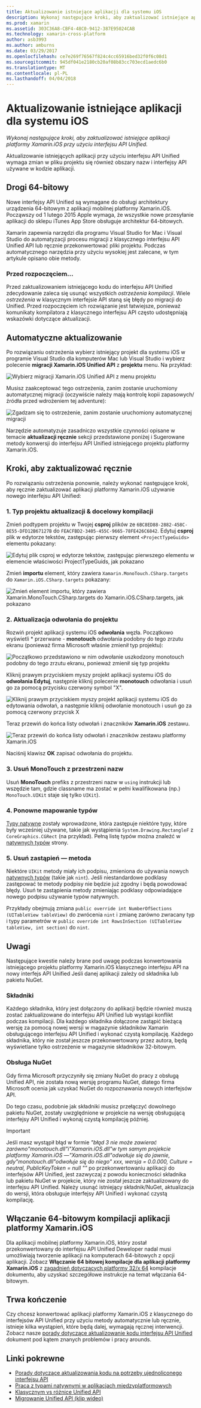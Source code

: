```yaml
---
title: Aktualizowanie istniejące aplikacji dla systemu iOS
description: Wykonaj następujące kroki, aby zaktualizować istniejące aplikacji platformy Xamarin.iOS przy użyciu interfejsu API Unified.
ms.prod: xamarin
ms.assetid: 303C36A8-CBF4-48C0-9412-387E95024CAB
ms.technology: xamarin-cross-platform
author: asb3993
ms.author: amburns
ms.date: 03/29/2017
ms.openlocfilehash: ce7e269f76567f824c4cc65916bed32f0f6c08d1
ms.sourcegitcommit: 945df041e2180cb20af08b83cc703ecd1aedc6b0
ms.translationtype: MT
ms.contentlocale: pl-PL
ms.lasthandoff: 04/04/2018
---
```

# <a name="updating-existing-ios-apps"></a>Aktualizowanie istniejące aplikacji dla systemu iOS

_Wykonaj następujące kroki, aby zaktualizować istniejące aplikacji platformy Xamarin.iOS przy użyciu interfejsu API Unified._

Aktualizowanie istniejących aplikacji przy użyciu interfejsu API Unified wymaga zmian w pliku projektu się również obszary nazw i interfejsy API używane w kodzie aplikacji.

## <a name="the-road-to-64-bits"></a>Drogi 64-bitowy

Nowe interfejsy API Unified są wymagane do obsługi architektury urządzenia 64-bitowym z aplikacji mobilnej platformy Xamarin.iOS. Począwszy od 1 lutego 2015 Apple wymaga, że wszystkie nowe przesyłanie aplikacji do sklepu iTunes App Store obsługuje architektur 64-bitowych.

Xamarin zapewnia narzędzi dla programu Visual Studio for Mac i Visual Studio do automatyzacji procesu migracji z klasycznego interfejsu API Unified API lub ręcznie przekonwertować pliki projektu. Podczas automatycznego narzędzia przy użyciu wysokiej jest zalecane, w tym artykule opisano obie metody.

### <a name="before-you-start"></a>Przed rozpoczęciem...

Przed zaktualizowaniem istniejącego kodu do interfejsu API Unified zdecydowanie zaleca się usunąć wszystkich *ostrzeżenia kompilacji*. Wiele *ostrzeżenia* w klasycznym interfejsie API staną się błędy po migracji do Unified. Przed rozpoczęciem ich rozwiązanie jest łatwiejsze, ponieważ komunikaty kompilatora z klasycznego interfejsu API często udostępniają wskazówki dotyczące aktualizacji.

## <a name="automated-updating"></a>Automatyczne aktualizowanie

Po rozwiązaniu ostrzeżenia wybierz istniejący projekt dla systemu iOS w programie Visual Studio dla komputerów Mac lub Visual Studio i wybierz polecenie **migracji Xamarin.iOS Unified API** z **projektu** menu. Na przykład:

![](updating-ios-apps-images/beta-tool1.png "Wybierz migracji Xamarin.iOS Unified API z menu projektu")

Musisz zaakceptować tego ostrzeżenia, zanim zostanie uruchomiony automatycznej migracji (oczywiście należy mają kontrolę kopii zapasowych/źródła przed wdrożeniem tej adventure):

![](updating-ios-apps-images/beta-tool2.png "Zgadzam się to ostrzeżenie, zanim zostanie uruchomiony automatycznej migracji")

Narzędzie automatyzuje zasadniczo wszystkie czynności opisane w temacie **aktualizacji ręcznie** sekcji przedstawione poniżej i Sugerowane metody konwersji do interfejsu API Unified istniejącego projektu platformy Xamarin.iOS.

## <a name="steps-to-update-manually"></a>Kroki, aby zaktualizować ręcznie

Po rozwiązaniu ostrzeżenia ponownie, należy wykonać następujące kroki, aby ręcznie zaktualizować aplikacji platformy Xamarin.iOS używanie nowego interfejsu API Unified:

### <a name="1-update-project-type--build-target"></a>1. Typ projektu aktualizacji & docelowy kompilacji

Zmień podtypem projektu w Twojej **csproj** plików ze `6BC8ED88-2882-458C-8E55-DFD12B67127B` do `FEACFBD2-3405-455C-9665-78FE426C6842`. Edytuj **csproj** plik w edytorze tekstów, zastępując pierwszy element `<ProjectTypeGuids>` elementu pokazany:

![](updating-ios-apps-images/csproj.png "Edytuj plik csproj w edytorze tekstów, zastępując pierwszego elementu w elemencie właściwości ProjectTypeGuids, jak pokazano")

Zmień **importu** element, który zawiera `Xamarin.MonoTouch.CSharp.targets` do `Xamarin.iOS.CSharp.targets` pokazany:

![](updating-ios-apps-images/csproj2.png "Zmień element importu, który zawiera Xamarin.MonoTouch.CSharp.targets do Xamarin.iOS.CSharp.targets, jak pokazano")

### <a name="2-update-project-references"></a>2. Aktualizacja odwołania do projektu

Rozwiń projekt aplikacji systemu iOS **odwołania** węzła. Początkowo wyświetli * przerwane - **monotouch** odwołania podobny do tego zrzutu ekranu (ponieważ firma Microsoft właśnie zmienił typ projektu):

![](updating-ios-apps-images/references.png "Początkowo przedstawiono w nim odwołanie uszkodzony monotouch podobny do tego zrzutu ekranu, ponieważ zmienił się typ projektu")

Kliknij prawym przyciskiem myszy projekt aplikacji systemu iOS do **odwołania Edytuj**, następnie kliknij polecenie **monotouch** odwołania i usuń go za pomocą przycisku czerwony symbol "X".

![](updating-ios-apps-images/references-delete-monotouch-sml.png "Kliknij prawym przyciskiem myszy projekt aplikacji systemu iOS do edytowania odwołań, a następnie kliknij odwołanie monotouch i usuń go za pomocą czerwony przycisk X")

Teraz przewiń do końca listy odwołań i znaczników **Xamarin.iOS** zestawu.

![](updating-ios-apps-images/references-add-xamarinios-sml.png "Teraz przewiń do końca listy odwołań i znaczników zestawu platformy Xamarin.iOS")

Naciśnij klawisz **OK** zapisać odwołania do projektu.

### <a name="3-remove-monotouch-from-namespaces"></a>3. Usuń MonoTouch z przestrzeni nazw

Usuń **MonoTouch** prefiks z przestrzeni nazw w `using` instrukcji lub wszędzie tam, gdzie classname ma zostać w pełni kwalifikowana (np.) `MonoTouch.UIKit` staje się tylko `UIKit`).

### <a name="4-remap-types"></a>4. Ponowne mapowanie typów

[Typy natywne](~/cross-platform/macios/nativetypes.md) zostały wprowadzone, która zastępuje niektóre typy, które były wcześniej używane, takie jak wystąpienia `System.Drawing.RectangleF` z `CoreGraphics.CGRect` (na przykład). Pełną listę typów można znaleźć w [natywnych typów](~/cross-platform/macios/nativetypes.md) strony.

### <a name="5-fix-method-overrides"></a>5. Usuń zastąpień — metoda

Niektóre `UIKit` metody miały ich podpisu, zmieniona do używania nowych [natywnych typów](~/cross-platform/macios/nativetypes.md) (takie jak `nint`). Jeśli niestandardowe podklasy zastępować te metody podpisy nie będzie już zgodny i będą powodować błędy. Usuń te zastąpienia metody zmieniając podklasy odpowiadające nowego podpisu używanie typów natywnych.

Przykłady obejmują zmiana `public override int NumberOfSections (UITableView tableView)` do zwrócenia `nint` i zmianę zarówno zwracany typ i typy parametrów w `public override int RowsInSection (UITableView tableView, int section)` do `nint`.

## <a name="considerations"></a>Uwagi

Następujące kwestie należy brane pod uwagę podczas konwertowania istniejącego projektu platformy Xamarin.iOS klasycznego interfejsu API na nowy interfejs API Unified Jeśli danej aplikacji zależy od składnika lub pakietu NuGet.

### <a name="components"></a>Składniki

Każdego składnika, który jest dołączony do aplikacji będzie również muszą zostać zaktualizowane do interfejsu API Unified lub wystąpi konflikt podczas kompilacji. Dla każdego składnika dołączone zastąpić bieżącą wersję za pomocą nowej wersji w magazynie składników Xamarin obsługującego interfejsu API Unified i wykonać czystą kompilację. Każdego składnika, który nie został jeszcze przekonwertowany przez autora, będą wyświetlane tylko ostrzeżenie w magazynie składników 32-bitowym.

### <a name="nuget-support"></a>Obsługa NuGet

Gdy firma Microsoft przyczyniły się zmiany NuGet do pracy z obsługą Unified API, nie została nową wersję programu NuGet, dlatego firma Microsoft ocenia jak uzyskać NuGet do rozpoznawania nowych interfejsów API.

Do tego czasu, podobnie jak składniki musisz przełączyć dowolnego pakietu NuGet, zostały uwzględnione w projekcie na wersję obsługującą interfejsy API Unified i wykonaj czystą kompilację później.

> [!IMPORTANT]
> Jeśli masz wystąpił błąd w formie _"błąd 3 nie może zawierać zarówno"monotouch.dll"i"Xamarin.iOS.dll"w tym samym projekcie platformy Xamarin.iOS —"Xamarin.iOS.dll"odwołuje się do jawnie, gdy"monotouch.dll"odwołuje się do niego" xxx, wersja = 0.0.000, Culture = neutral, PublicKeyToken = null ""_ po przekonwertowaniu aplikacji do interfejsów API Unified, jest zazwyczaj z powodu konieczności składnika lub pakietu NuGet w projekcie, który nie został jeszcze zaktualizowany do interfejsu API Unified. Należy usunąć istniejący składnik/NuGet, aktualizacja do wersji, która obsługuje interfejsy API Unified i wykonać czystą kompilację.

## <a name="enabling-64-bit-builds-of-xamarinios-apps"></a>Włączanie 64-bitowym kompilacji aplikacji platformy Xamarin.iOS

Dla aplikacji mobilnej platformy Xamarin.iOS, który został przekonwertowany do interfejsu API Unified Deweloper nadal musi umożliwiają tworzenie aplikacji na komputerach 64-bitowych z opcji aplikacji. Zobacz **Włączanie 64 bitowej kompilacje dla aplikacji platformy Xamarin.iOS** z [zagadnień dotyczących platformy 32/x 64](~/cross-platform/macios/32-and-64/index.md#enable-64) kompilacje dokumentu, aby uzyskać szczegółowe instrukcje na temat włączania 64-bitowym.

## <a name="finishing-up"></a>Trwa kończenie

Czy chcesz konwertować aplikacji platformy Xamarin.iOS z klasycznego do interfejsów API Unified przy użyciu metody automatycznie lub ręcznie, istnieje kilka wystąpień, które będą dalej, wymagają ręcznej interwencji. Zobacz nasze [porady dotyczące aktualizowanie kodu interfejsu API Unified](~/cross-platform/macios/unified/updating-tips.md) dokument pod kątem znanych problemów i pracy arounds.

## <a name="related-links"></a>Linki pokrewne

- [Porady dotyczące aktualizowania kodu na potrzeby ujednoliconego interfejsu API](~/cross-platform/macios/unified/updating-tips.md)
- [Praca z typami natywnymi w aplikacjach międzyplatformowych](~/cross-platform/macios/native-types-cross-platform.md)
- [Klasycznym vs różnice Unified API](https://developer.xamarin.com/releases/ios/api_changes/classic-vs-unified-8.6.0/)
- [Migrowanie Unified API (klip wideo)](http://university.xamarin.com/lightninglectures/migrating-to-the-unified-api)
